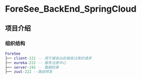 # ForeSee_BackEnd_SpringCloud

## 项目介绍

### 组织结构

```lua
ForeSee
├── client-121 -- 用于接收从前端发过来的请求 
├── eureka-222 -- 服务注册中心
├── server-192 -- 数据检索
├── zuul-222 --路由转发
```
